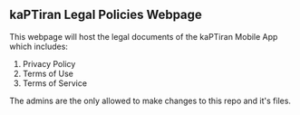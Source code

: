 ## kaPTiran Legal Policies Webpage

This webpage will host the legal documents of the kaPTiran Mobile App which includes:

1. Privacy Policy
2. Terms of Use
3. Terms of Service

The admins are the only allowed to make changes to this repo and it's files.
